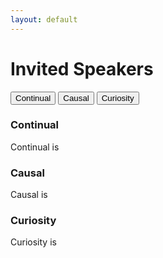 ```yaml
---
layout: default
---
```


# Invited Speakers

<!-- Tab links -->
<div class="tab">
  <button class="tablinks" onclick="openPanel(event, 'Continual')">Continual</button>
  <button class="tablinks" onclick="openPanel(event, 'Causal')">Causal</button>
  <button class="tablinks" onclick="openPanel(event, 'Curiosity')">Curiosity</button>
</div>

<!-- Tab content -->
<div id="Continual" class="tabcontent">
  <h3>Continual</h3>
  <p>Continual is </p>
</div>

<div id="Causal" class="tabcontent">
  <h3>Causal</h3>
  <p>Causal is </p>
</div>

<div id="Curiosity" class="tabcontent">
  <h3>Curiosity</h3>
  <p>Curiosity is </p>
</div>